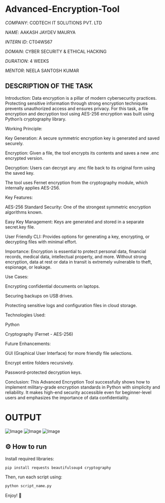 # Advanced-Encryption-Tool

*COMPANY*: CODTECH IT SOLUTIONS PVT. LTD

*NAME*: AAKASH JAYDEV MAURYA

*INTERN ID*: CT04WS67

*DOMAIN*: CYBER SECURITY & ETHICAL HACKING 

*DURATION*: 4 WEEKS

*MENTOR*: NEELA SANTOSH KUMAR

## DESCRIPTION OF THE TASK

Introduction:
Data encryption is a pillar of modern cybersecurity practices. Protecting sensitive information through strong encryption techniques prevents unauthorized access and ensures privacy. For this task, a file encryption and decryption tool using AES-256 encryption was built using Python’s cryptography library.

Working Principle:

Key Generation:
A secure symmetric encryption key is generated and saved securely.

Encryption:
Given a file, the tool encrypts its contents and saves a new .enc encrypted version.

Decryption:
Users can decrypt any .enc file back to its original form using the saved key.

The tool uses Fernet encryption from the cryptography module, which internally applies AES-256.

Key Features:

AES-256 Standard Security:
One of the strongest symmetric encryption algorithms known.

Easy Key Management:
Keys are generated and stored in a separate secret.key file.

User Friendly CLI:
Provides options for generating a key, encrypting, or decrypting files with minimal effort.

Importance: Encryption is essential to protect personal data, financial records, medical data, intellectual property, and more. Without strong encryption, data at rest or data in transit is extremely vulnerable to theft, espionage, or leakage.

Use Cases:

Encrypting confidential documents on laptops.

Securing backups on USB drives.

Protecting sensitive logs and configuration files in cloud storage.

Technologies Used:

Python

Cryptography (Fernet - AES-256)

Future Enhancements:

GUI (Graphical User Interface) for more friendly file selections.

Encrypt entire folders recursively.

Password-protected decryption keys.

Conclusion: This Advanced Encryption Tool successfully shows how to implement military-grade encryption standards in Python with simplicity and reliability. It makes high-end security accessible even for beginner-level users and emphasizes the importance of data confidentiality.

# OUTPUT
![Image](https://github.com/user-attachments/assets/49067e89-2eed-4e8d-970c-a75db2bbb9d2)
![Image](https://github.com/user-attachments/assets/03c3103f-4e2c-49d1-98af-ca7d30ae8031)
![Image](https://github.com/user-attachments/assets/2ba6f383-62ce-4c0d-955b-448bcf64c2e3)

## ⚙️ How to run

Install required libraries:
```bash
pip install requests beautifulsoup4 cryptography
```

Then, run each script using:
```bash
python script_name.py
```

Enjoy! 🚀

